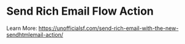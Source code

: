 # Send Rich Email Flow Action

Learn More: https://unofficialsf.com/send-rich-email-with-the-new-sendhtmlemail-action/
